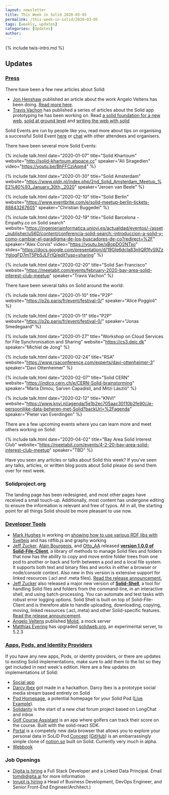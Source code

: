 ```yaml
---
layout: newsletter
title: This Week in Solid 2020-03-05
permalink: /this-week-in-solid/2020-03-05
tags: [weekly, updates]
categories: [Updates]
author:
---
```

{% include twis-intro.md %}

## Updates

### [Press](https://solidproject.org/press)
There have been a few new articles about Solid:
* [Jon Henshaw](https://twitter.com/henshaw) published an article about the work Angelo Veltens has been doing. [Read more here](https://www.coywolf.news/social/solid-profile-design/).
* [Travis Vachon](https://robboss.art/@travis) has published a series of articles about the Solid app prototyping he has been working on. Read [a solid foundation for a new web](https://trav.page/log/solid-foundation), [solid at ground level](https://trav.page/log/solid-ground/) and [writing the web with solid](https://trav.page/log/write-solid)

Solid Events are run by people like you, read more about tips on organising a successful Solid Event [here](https://solidproject.org/events) or [chat](https://forum.solidproject.org/c/solid-events) with other attendees and organisers.

There have been several more Solid Events:

{%
  include talk.html
    date="2020-01-07"
    title="Solid Khartoum"
    website="http://solid-khartoum.atspace.cc"
    speaker="Ali Siragedien"
    video="https://youtu.be/BhFFCzjAqm4"
%}

{%
  include talk.html
    date="2020-01-30"
    title="Solid Amsterdam"
    website="https://www.pldn.nl/index.php/2nd_Solid_Amsterdam_Meetup_%E2%80%93_January_30th,_2020"
    speaker="Jeroen van Beele"
%}

{%
  include talk.html
    date="2020-02-10"
    title="Solid Berlin"
    website="https://www.eventbrite.com/e/solid-meetup-berlin-tickets-88843267605"
    speaker="Christian Buggedei"
%}

{%
  include talk.html
    date="2020-02-19"
    title="Solid Barcelona - Empathy.co on Solid search"
    website="https://ingenieriainformatica.uniovi.es/actualidad/eventos/-/asset_publisher/uS6D/content/conferencia-solid-search:-introduccion-a-solid-y-como-cambiar-el-paradigma-de-los-buscadores-de-co?redirect=%2F"
    speaker="Alex Corvis"
    video="https://youtu.be/xBopDO2NTxo"
    slides="https://docs.google.com/presentation/d/19Glq6dcIa83nliQR1fvS9ZzYglogFD7mT5Pb5JLFrIQ/edit?usp=sharing"
%}

{%
  include talk.html
    date="2020-02-20"
    title="Solid San Francisco"
    website="https://meetabit.com/events/february-2020-bay-area-solid-interest-club-meetup"
    speaker="Travis Vachon"
%}

There have been several talks on Solid around the world:

{%
  include talk.html
    date="2020-01-10"
    title="P2P"
    website="https://p2p.paris/fr/event/festival-0/"
    speaker="Alice Poggioli"
%}

{%
  include talk.html
    date="2020-01-11"
    title="P2P"
    website="https://p2p.paris/fr/event/festival-0/"
    speaker="Jonas Smedegaard"
%}

{%
  include talk.html
    date="2020-01-27"
    title="Workshop on Cloud Services for File Synchronisation and Sharing"
    website="https://cs3.deic.dk"
    speaker="Michiel de Jong"
%}

{%
  include talk.html
    date="2020-02-24"
    title="RSA"
    website="https://www.rsaconference.com/experts/davi-ottenheimer-3"
    speaker="Davi Ottenheimer"
%}

{%
  include talk.html
    date="2020-02-07"
    title="Solid CERN"
    website="https://indico.cern.ch/e/CERN-Solid-brainstorming"
    speaker="Maria Dimou, Sarven Capadisli, and Mitzi László"
%}

{%
  include talk.html
    date="2020-02-12"
    title="KNVI"
    website="https://www.knvi.nl/agenda/5e1b2ec705aac30110b2fe90/Je-persoonlijke-data-beheren-met-Solid?backUrl=%2Fagenda"
    speaker="Pieter van Everdingen"
%}

There are a few upcoming events where you can learn more and meet others working on Solid:

{%
 include talk.html
  date="2020-04-02"
  title="Bay Area Solid Interest Club"
  website="https://meetabit.com/events/4-2-20-bay-area-solid-interest-club-meetup"
  speaker="TBD"
%}

Have you seen any articles or talks about Solid this week? If you've seen any talks, articles, or written blog posts about Solid please do send them over for next week.

### Solidproject.org
The landing page has been redesigned, and most other pages have received a small touch-up. Additionally, most content has undergone editing to ensure the information is relevant and free of typos. All in all, the starting point for all things Solid should be more pleasant to use now.

### [Developer Tools](https://solidproject.org/for-developers/apps/tools)
* [Mark Hughes](https://github.com/theWebalyst) is working on [showing how to use various RDF libs with Sveltejs](https://github.com/theWebalyst/svelte-with-rdf-libs-webpack) and has rdflib.js and graphy working
* [Jeff Zucker](https://github.com/jeff-zucker), [Alain Bourgeois](https://github.com/bourgeoa), and [Otto_AA](https://github.com/Otto-AA) released **[version 1.0.0 of Solid-File-Client](https://github.com/jeff-zucker/solid-file-client)**, a library of methods to manage Solid files and folders that now has the ability to copy and move entire folder trees from one pod to another or back and forth between a pod and a local file system. It supports both text and binary files and works in either a browser or node/console context. Also new in this version is extensive support for linked resources (.acl and .meta files). [Read the release announcement.](https://forum.solidproject.org/t/announce-major-new-version-of-solid-shell/2561)
* [Jeff Zucker](https://github.com/jeff-zucker) also released a major new version of **[Solid-Shell](https://github.com/jeff-zucker/solid-shell)**, a tool for handling Solid files and folders from the command-line, in an interactive shell, and using batch-processing. You can automate and test tasks with robust error logging options. Solid Shell is built on top of Solid-File-Client and is therefore able to handle uploading, downloading, copying, moving, linked resources (.acl,.meta) and other Solid-specific features. [Read the release announcement](https://forum.solidproject.org/t/announce-major-new-version-of-solid-shell/2561).
* [Angelo Veltens](https://angelo.veltens.org/profile/card#me) published [Molid](https://molid.readthedocs.io/en/latest/), a mock server
* [Matthias Evering](https://github.com/ewingson) has upgraded [solidweb.org](https://solidweb.org), an experimental server, to 5.2.3

### [Apps](https://solidproject.org/use-solid/apps), [Pods, and Identity Providers](https://solidproject.org/use-solid)
If you have any new apps, Pods, or identity providers, or there are updates to existing Solid implementations, make sure to add them to the list so they get included in next week's edition. Here are a few updates on implementations of Solid:
* [Social app](https://scenaristeur.github.io/compagent-tuto/)
* [Darcy Ibex](https://ibex.darcy.is) got made in a hackathon. Darcy Ibex is a prototype social media stream based entirely on Solid
* [Pod Homepage](https://gitlab.com/angelo-v/pod-homepage), a potential homepage for your Solid Pod ([Live Example](https://angelo.veltens.org/)).
* [Solidarity](https://scenaristeur.github.io/solidarity/) is the start of a new chat forum project based on LongChat and inbox
* [Golf Course Assistant](https://gca-solid.now.sh/) is an app where golfers can track their score on the course. Built with the solid-react SDK.
* [Portal](https://github.com/steamory/portal) is a competely new data browser that allows you to explore your personal data in SoLiD Pod.[Concept](https://useconcept.art/) ([GitHub](https://github.com/travis/concept)) is an embarrassingly simple clone of [notion.so](https://notion.so) built on Solid. Currently very much in alpha.
* [Webbook](https://pmbrull.github.io/solid-webbook/)

### Job Openings
* [Digita is hiring](https://www.digita.ai/careers) a Full Stack Developer and a Linked Data Principal. Email tom@digita.ai for more information
* [Inrupt is hiring](https://inrupt.com/careers) a Head of Business Development, DevOps Engineer, and Senior Front-End Engineer/Architect.)
